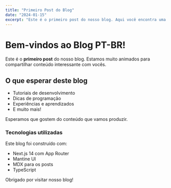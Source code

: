 ```yaml
---
title: "Primeiro Post do Blog"
date: "2024-01-15"
excerpt: "Este é o primeiro post do nosso blog. Aqui você encontra uma introdução ao que esperamos compartilhar."
---
```


# Bem-vindos ao Blog PT-BR!

Este é o **primeiro post** do nosso blog. Estamos muito animados para compartilhar conteúdo interessante com vocês.

## O que esperar deste blog

- Tutoriais de desenvolvimento
- Dicas de programação
- Experiências e aprendizados
- E muito mais!

Esperamos que gostem do conteúdo que vamos produzir.

### Tecnologias utilizadas

Este blog foi construído com:

- Next.js 14 com App Router
- Mantine UI
- MDX para os posts
- TypeScript

Obrigado por visitar nosso blog!
